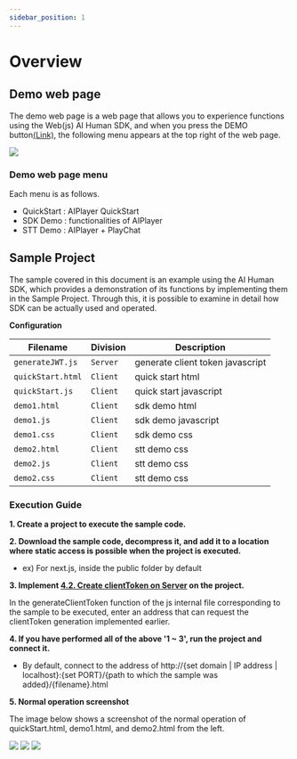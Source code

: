 ```yaml
---
sidebar_position: 1
---
```


# Overview

## Demo web page

The demo web page is a web page that allows you to experience functions using the Web(js) AI Human SDK, and when you press the DEMO button[(Link)](https://aihuman.deepbrain.io/webdemo/demo1.html), the following menu appears at the top right of the web page.

<img src="/img/aihuman/web/demo_btn.png" />

### Demo web page menu

Each menu is as follows.

- QuickStart : AIPlayer QuickStart
- SDK Demo : functionalities of AIPlayer
- STT Demo : AIPlayer + PlayChat

## Sample Project

The sample covered in this document is an example using the AI Human SDK, which provides a demonstration of its functions by implementing them in the Sample Project. Through this, it is possible to examine in detail how SDK can be actually used and operated.

**Configuration**

| Filename          | Division  |Description                      |
| ----------------- | -------- |----------------------------------|
| `generateJWT.js`  | `Server` | generate client token javascript
| `quickStart.html` | `Client` | quick start html
| `quickStart.js`   | `Client` | quick start javascript
| `demo1.html`      | `Client` | sdk demo html
| `demo1.js`        | `Client` | sdk demo javascript
| `demo1.css`       | `Client` | sdk demo css
| `demo2.html`      | `Client` | stt demo css
| `demo2.js`        | `Client` | stt demo css
| `demo2.css`       | `Client` | stt demo css

### Execution Guide

**1. Create a project to execute the sample code.**

**2. Download the sample code, decompress it, and add it to a location where static access is possible when the project is executed.**

- ex) For next.js, inside the public folder by default

**3. Implement [4.2. Create clientToken on Server](#42-create-clienttoken-on-server) on the project.**

In the generateClientToken function of the js internal file corresponding to the sample to be executed, enter an address that can request the clientToken generation implemented earlier.

**4. If you have performed all of the above '1 ~ 3', run the project and connect it.**

- By default, connect to the address of http://{set domain | IP address | localhost}:{set PORT}/{path to which the sample was added}/{filename}.html

**5. Normal operation screenshot**

The image below shows a screenshot of the normal operation of quickStart.html, demo1.html, and demo2.html from the left.

<img src="/img/aihuman/web/quick_start.png" />
<img src="/img/aihuman/web/sdk_demo_01.png" />
<img src="/img/aihuman/web/stt_demo_01.png" />
